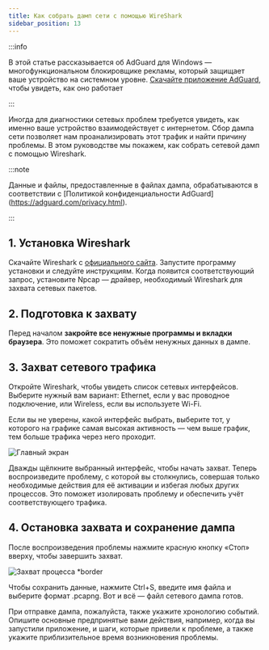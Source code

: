 ```yaml
---
title: Как собрать дамп сети с помощью WireShark
sidebar_position: 13
---
```


:::info

В этой статье рассказывается об AdGuard для Windows — многофункциональном блокировщике рекламы, который защищает ваше устройство на системном уровне. [Скачайте приложение AdGuard](https://agrd.io/download-kb-adblock), чтобы увидеть, как оно работает

:::

Иногда для диагностики сетевых проблем требуется увидеть, как именно ваше устройство взаимодействует с интернетом. Сбор дампа сети позволяет нам проанализировать этот трафик и найти причину проблемы. В этом руководстве мы покажем, как собрать сетевой дамп с помощью Wireshark.

:::note

Данные и файлы, предоставленные в файлах дампа, обрабатываются в соответствии с [Политикой конфиденциальности AdGuard] (https://adguard.com/privacy.html).

:::

## 1. Установка Wireshark

Скачайте Wireshark с [официального сайта](https://www.wireshark.org/download.html). Запустите программу установки и следуйте инструкциям. Когда появится соответствующий запрос, установите Npcap — драйвер, необходимый Wireshark для захвата сетевых пакетов.

## 2. Подготовка к захвату

Перед началом **закройте все ненужные программы и вкладки браузера**. Это поможет сократить объём ненужных данных в дампе.

## 3. Захват сетевого трафика

Откройте Wireshark, чтобы увидеть список сетевых интерфейсов. Выберите нужный вам вариант: Ethernet, если у вас проводное подключение, или Wireless, если вы используете Wi-Fi.

Если вы не уверены, какой интерфейс выбрать, выберите тот, у которого на графике самая высокая активность — чем выше график, тем больше трафика через него проходит.

![Главный экран](https://cdn.adtidy.org/content/kb/ad_blocker/windows/solving-problems/main_screen.png)

Дважды щёлкните выбранный интерфейс, чтобы начать захват. Теперь воспроизведите проблему, с которой вы столкнулись, совершая только необходимые действия для её активации и избегая любых других процессов. Это поможет изолировать проблему и обеспечить учёт соответствующего трафика.

## 4. Остановка захвата и сохранение дампа

После воспроизведения проблемы нажмите красную кнопку «Стоп» вверху, чтобы завершить захват.

![Захват процесса \*border](https://cdn.adtidy.org/content/kb/ad_blocker/windows/solving-problems/capturing_process.png)

Чтобы сохранить данные, нажмите Ctrl+S, введите имя файла и выберите формат .pcapng. Вот и всё — файл сетевого дампа готов.

При отправке дампа, пожалуйста, также укажите хронологию событий. Опишите основные предпринятые вами действия, например, когда вы запустили приложение, и шаги, которые привели к проблеме, а также укажите приблизительное время возникновения проблемы.
